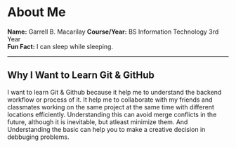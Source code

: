 # About Me

**Name:** Garrell B. Macarilay
**Course/Year:** BS Information Technology 3rd Year  
**Fun Fact:** I can sleep while sleeping.  

---

## Why I Want to Learn Git & GitHub

I want to learn Git & Github because it help me to understand the backend workflow or process of it. It help me to collaborate with my friends and classmates working on the same project at the same time with different locations efficiently. Understanding this can avoid merge conflicts in the future, although it is inevitable, but atleast minimize them. And Understanding the basic can help you to make a creative decision in debbuging problems.

